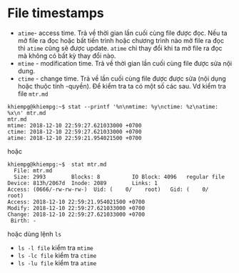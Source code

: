 # File timestamps

- `atime`- access time. Trả về thời gian lần cuối cùng file được đọc. Nếu ta mở file ra đọc hoặc bất tiến trình hoặc chương trình nào mở file ra đọc thì `atime` cũng sẽ được update. `atime` chỉ thay đổi khi ta mở file ra đọc mà không có bất kỳ thay đổi nào.
- `mtime` - modification time. Trả về thời gian lần cuối cùng file được sửa nội dung.
- `ctime` - change time. Trả về lần cuối cùng file được được sửa (nội dụng hoặc thuộc tính -quyền).
  Để kiểm tra ta có một số các sau.
  Vd kiểm tra file `mtr.md`

```
khiempg@khiempg:~$ stat --printf '%n\nmtime: %y\nctime: %z\natime: %x\n' mtr.md
mtr.md
mtime: 2018-12-10 22:59:27.621033000 +0700
ctime: 2018-12-10 22:59:27.621033000 +0700
atime: 2018-12-10 22:59:21.954021500 +0700
```

hoặc

```
khiempg@khiempg:~$  stat mtr.md
  File: mtr.md
  Size: 2993      	Blocks: 8          IO Block: 4096   regular file
Device: 813h/2067d	Inode: 2089        Links: 1
Access: (0666/-rw-rw-rw-)  Uid: (    0/    root)   Gid: (    0/    root)
Access: 2018-12-10 22:59:21.954021500 +0700
Modify: 2018-12-10 22:59:27.621033000 +0700
Change: 2018-12-10 22:59:27.621033000 +0700
 Birth: -
```

hoặc dùng lệnh `ls`

- `ls -l file` kiểm tra `mtime`
- `ls -lc file` kiểm tra `ctime`
- `ls -lu file` kiểm tra `atime`
